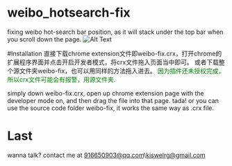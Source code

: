 # weibo_hotsearch-fix
fixing weibo hot-search bar position, as it will stack under the top bar when you scroll down the page.
![Alt Text](https://github.com/Kiswelrg/weibo_hotsearch-fix/blob/main/weibo-fix/demo.gif)

#Installation
直接下载chrome extension文件即weibo-fix.crx，打开chrome的扩展程序界面并点击开启开发者模式，将crx文件拖入页面当中即可。
或者下载整个源文件夹weibo-fix，也可以用同样的方法拖入进去。
<span style="color:green;font:bold">因为插件还未授权完成，所以crx文件可能会有报警，用源文件夹</span>.  


simply down weibo-fix.crx, open up chrome extension page with the developer mode on, and then drag the file into that page. tada! 
or you can use the source code folder weibo-fix, it works the same way as .crx file.

# Last
wanna talk? contact me at 916650903@qq.com\kiswelrg@gmail.com
